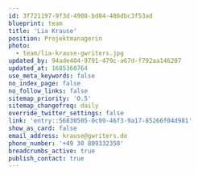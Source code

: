 ```yaml
---
id: 3f721197-9f3d-4908-bd04-486dbc3f53ad
blueprint: team
title: 'Lia Krause'
position: Projektmanagerin
photo:
  - team/lia-krause-gwriters.jpg
updated_by: 94ade404-9791-479c-a67d-f792aa146207
updated_at: 1685360764
use_meta_keywords: false
no_index_page: false
no_follow_links: false
sitemap_priority: '0.5'
sitemap_changefreq: daily
override_twitter_settings: false
link: 'entry::56830505-0c99-46f3-9a17-85266f04d981'
show_as_card: false
email_address: krause@gwriters.de
phone_number: '+49 30 809332358'
breadcrumbs_active: true
publish_contact: true
---
```

